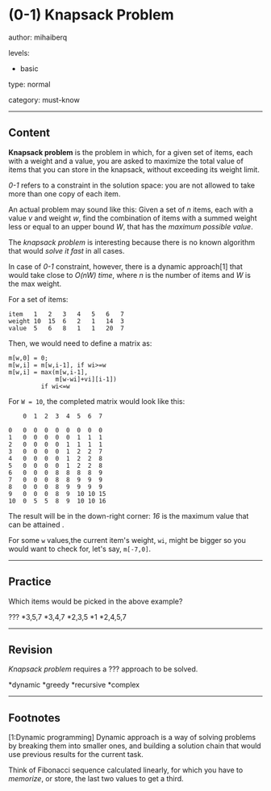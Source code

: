 # (0-1) Knapsack Problem
author: mihaiberq

levels:

  - basic

type: normal

category: must-know

---
## Content

**Knapsack problem** is the problem in which, for a given set of items, each with a weight and a value, you are asked to maximize the total value of items that you can store in the knapsack, without exceeding its weight limit.

*0-1* refers to a constraint in the solution space: you are not allowed to take more than one copy of each item.

An actual problem may sound like this: Given a set of *n* items, each with a value *v* and weight *w*, find the combination of items with a summed weight less or equal to an upper bound *W*, that has the *maximum possible value*.

The *knapsack problem* is interesting because there is no known algorithm that would *solve it fast* in all cases. 

In case of *0-1* constraint, however, there is a dynamic approach[1] that would take close to *O(nW) time*, where *n* is the number of items and *W* is the max weight.

For a set of items:
```
item   1   2   3   4   5   6   7   
weight 10  15  6   2   1   14  3
value  5   6   8   1   1   20  7
```
Then, we would need to define a matrix as:
```
m[w,0] = 0;
m[w,i] = m[w,i-1], if wi>=w
m[w,i] = max(m[w,i-1],
             m[w-wi]+vi][i-1])
         if wi<=w
```

For `W = 10`, the completed matrix would look like this:
```
    0  1  2  3  4  5  6  7 

0   0  0  0  0  0  0  0  0 
1   0  0  0  0  0  1  1  1 
2   0  0  0  0  1  1  1  1 
3   0  0  0  0  1  2  2  7 
4   0  0  0  0  1  2  2  8 
5   0  0  0  0  1  2  2  8 
6   0  0  0  8  8  8  8  9 
7   0  0  0  8  8  9  9  9 
8   0  0  0  8  9  9  9  9 
9   0  0  0  8  9  10 10 15 
10  0  5  5  8  9  10 10 16 
```
The result will be in the down-right corner: *16* is the maximum value that can be attained .

For some `w` values,the current item's weight, `wi`, might be bigger so you would want to check for, let's say, `m[-7,0]`.


---
## Practice

Which items would be picked in the above example?

???
*3,5,7
*3,4,7
*2,3,5
*1
*2,4,5,7

---
## Revision

*Knapsack problem* requires a ??? approach  to be solved.

*dynamic
*greedy
*recursive
*complex

---
## Footnotes

[1:Dynamic programming]
Dynamic approach is a way of solving problems by breaking them into smaller ones, and building a solution chain that would use previous results for the current task.

Think of Fibonacci sequence calculated linearly, for which you have to *memorize*, or store, the last two values to get a third.